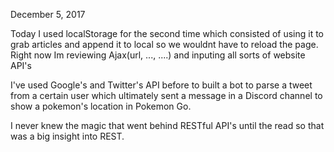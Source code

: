 December 5, 2017

Today I used localStorage for the second time which consisted of using it to grab articles and append it to local so we 
wouldnt have to reload the page. Right now Im reviewing Ajax(url, ..., ....) and inputing all sorts of website API's

I've used Google's and Twitter's API before to built a bot to parse a tweet from a certain user which ultimately sent
a message in a Discord channel to show a pokemon's location in Pokemon Go.

I never knew the magic that went behind RESTful API's until the read so that was a big insight into REST.
